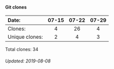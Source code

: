 #### Git clones
Date:    |        07-15   |       07-22  |  07-29
|:---    |:---:   |:---:  |:---:
Clones:  |        4       |       26     |  4
Unique   clones:  |       2       |      4  |      3

Total clones: 34
###### Updated: 2019-08-08
